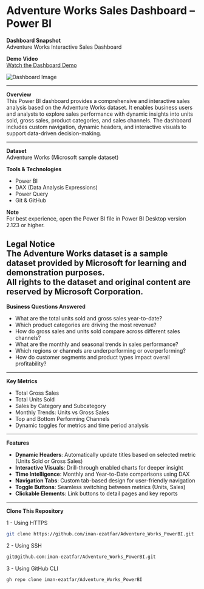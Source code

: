 # Adventure Works Sales Dashboard – Power BI

 **Dashboard Snapshot**  
Adventure Works Interactive Sales Dashboard

 **Demo Video**  
[ Watch the Dashboard Demo](https://youtu.be/9d80mxTB42A) <!-- Replace with your actual video link -->

![Dashboard Image](https://github.com/user-attachments/assets/30658369-cda7-4431-93eb-d1007d745326)
 <!-- Replace with your actual image path -->


---

 **Overview**  
This Power BI dashboard provides a comprehensive and interactive sales analysis based on the Adventure Works dataset. It enables business users and analysts to explore sales performance with dynamic insights into units sold, gross sales, product categories, and sales channels. The dashboard includes custom navigation, dynamic headers, and interactive visuals to support data-driven decision-making.

---
 **Dataset**  
Adventure Works (Microsoft sample dataset)

 **Tools & Technologies**  
- Power BI  
- DAX (Data Analysis Expressions)  
- Power Query  
- Git & GitHub  

 **Note**  
For best experience, open the Power BI file in Power BI Desktop version 2.123 or higher.

 **Legal Notice**  
The Adventure Works dataset is a sample dataset provided by Microsoft for learning and demonstration purposes.  
**All rights to the dataset and original content are reserved by Microsoft Corporation.**
----

 **Business Questions Answered**
- What are the total units sold and gross sales year-to-date?
- Which product categories are driving the most revenue?
- How do gross sales and units sold compare across different sales channels?
- What are the monthly and seasonal trends in sales performance?
- Which regions or channels are underperforming or overperforming?
- How do customer segments and product types impact overall profitability?

---

 **Key Metrics**
- Total Gross Sales
- Total Units Sold
- Sales by Category and Subcategory
- Monthly Trends: Units vs Gross Sales
- Top and Bottom Performing Channels
- Dynamic toggles for metrics and time period analysis

---

 **Features**
-  **Dynamic Headers**: Automatically update titles based on selected metric (Units Sold or Gross Sales)
-  **Interactive Visuals**: Drill-through enabled charts for deeper insight
-  **Time Intelligence**: Monthly and Year-to-Date comparisons using DAX
-  **Navigation Tabs**: Custom tab-based design for user-friendly navigation
-  **Toggle Buttons**: Seamless switching between metrics (Units, Sales)
-  **Clickable Elements**: Link buttons to detail pages and key reports

---

 **Clone This Repository**

1 - Using HTTPS  
```bash
git clone https://github.com/iman-ezatfar/Adventure_Works_PowerBI.git
```
2 - Using SSH  
```bash
git@github.com:iman-ezatfar/Adventure_Works_PowerBI.git
```
3 - Using GitHub CLI  
```bash
gh repo clone iman-ezatfar/Adventure_Works_PowerBI
```
